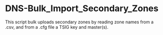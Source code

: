 DNS-Bulk_Import_Secondary_Zones
===============================

This script bulk uploads secondary zones by reading zone names from a .csv, and from a .cfg file a TSIG key and master(s).
